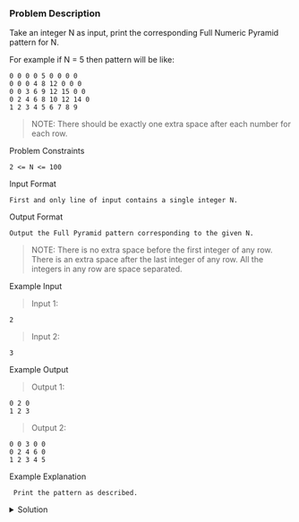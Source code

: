 ### Problem Description
Take an integer N as input, print the corresponding Full Numeric Pyramid pattern for N.

For example if N = 5 then pattern will be like:
```
0 0 0 0 5 0 0 0 0 
0 0 0 4 8 12 0 0 0 
0 0 3 6 9 12 15 0 0
0 2 4 6 8 10 12 14 0
1 2 3 4 5 6 7 8 9 
```

>NOTE: There should be exactly one extra space after each number for each row.

Problem Constraints
```
2 <= N <= 100
```

Input Format
```
First and only line of input contains a single integer N.
```

Output Format
```
Output the Full Pyramid pattern corresponding to the given N.
```

>NOTE:
There is no extra space before the first integer of any row.
There is an extra space after the last integer of any row.
All the integers in any row are space separated.

Example Input

>Input 1:
```
2
```

>Input 2:
```
3
```

Example Output

>Output 1:
```
0 2 0
1 2 3
```

>Output 2:
```
0 0 3 0 0
0 2 4 6 0
1 2 3 4 5
```

Example Explanation
```
 Print the pattern as described.
```

<details>
  <summary>Solution</summary>
    Solution is not yet added!